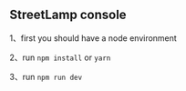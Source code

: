 ## StreetLamp console

1、first you should have a node environment

2、run `npm install` or `yarn`

3、run `npm run dev`
